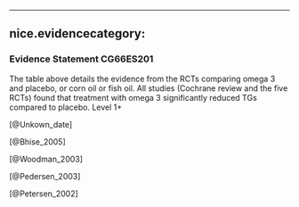 
---
nice.evidencecategory: 
---

### Evidence Statement CG66ES201
The table above details the evidence from the RCTs comparing omega 3 and placebo, or corn oil or fish oil.  All studies (Cochrane review and the five RCTs) found that treatment with omega 3 significantly
reduced TGs compared to placebo. Level 1+

[@Unkown_date]

[@Bhise_2005]

[@Woodman_2003]

[@Pedersen_2003]

[@Petersen_2002]


